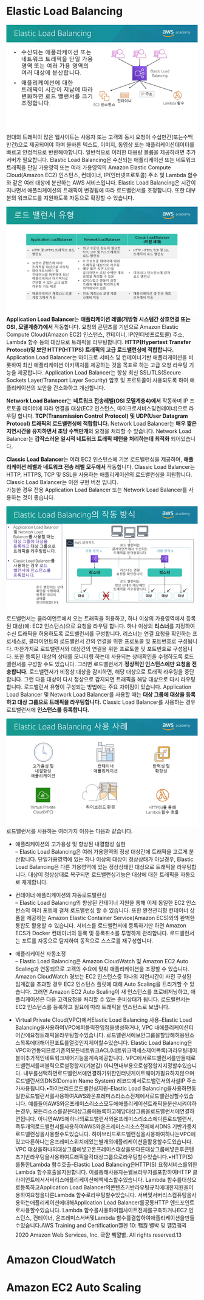 # Elastic Load Balancing
![img.png](img.png)  
현대의 트래픽이 많은 웹사이트는 사용자 또는 고객의 동시 요청이 수십만건(또는수백만건)으로 제공되어야 하며 올바른 텍스트, 이미지, 동영상 또는 애플리케이션데이터를 빠르고 안정적으로 반환해야합니다. 
일반적으로 이러한 대용량 볼륨을 제공하려면 추가 서버가 필요합니다. 
Elastic Load Balancing은 수신되는 애플리케이션 또는 네트워크 트래픽을 단일 가용영역 또는 여러 가용영역의 Amazon Elastic Compute Cloud(Amazon EC2) 인스턴스, 컨테이너, IP(인터넷프로토콜) 주소 및 Lambda 함수와 같은 여러 대상에 분산하는 AWS 서비스입니다. 
Elastic Load Balancing은 시간이 지나면서 애플리케이션의 트래픽이 변경됨에 따라 로드밸런서를 조정합니다. 
또한 대부분의 워크로드를 지원하도록 자동으로 확장할 수 있습니다. 

![img_1.png](img_1.png)  
**Application Load Balancer**는 **애플리케이션 레벨(개방형 시스템간 상호연결 또는 OSI, 모델계층7)에서** 작동합니다. 
요청의 콘텐츠를 기반으로 Amazon Elastic Compute Cloud(Amazon EC2) 인스턴스, 컨테이너, IP(인터넷프로토콜) 주소, Lambda 함수 등의 대상으로 트래픽을 라우팅합니다. 
**HTTP(Hypertext Transfer Protocol)및 보안 HTTP(HTTPS) 트래픽의 고급 로드밸런싱에 적합합니다.** 
Application Load Balancer는 마이크로 서비스 및 컨테이너기반 애플리케이션을 비롯하여 최신 애플리케이션 아키텍처를 제공하는 것을 목표로 하는 고급 요청 라우팅 기능을 제공합니다. 
Application Load Balancer는 항상 최신 SSL/TLS(Secure Sockets Layer/Transport Layer Security) 암호 및 프로토콜이 사용되도록 하여 애플리케이션의 보안을 간소화하고 개선합니다.  

**Network Load Balancer**는 **네트워크 전송레벨(OSI 모델계층4)에서** 작동하며 IP 프로토콜 데이터에 따라 연결을 대상(EC2 인스턴스, 마이크로서비스및컨테이너)으로 라우팅 합니다. 
**TCP(Transmission Control Protocol) 및 UDP(User Datagram Protocol) 트래픽의 로드밸런싱에 적합합니다.** 
Network Load Balancer는 **매우 짧은 지연시간을 유지하면서 초당 수백만개**의 요청을 처리할 수 있습니다. 
Network Load Balancer는 **갑작스러운 일시적 네트워크 트래픽 패턴을 처리하는데 최적화** 되어있습니다.  

**Classic Load Balancer**는 여러 EC2 인스턴스에 기본 로드밸런싱을 제공하며, **애플리케이션 레벨과 네트워크 전송 레벨 모두에서** 작동합니다. 
Classic Load Balancer는 HTTP, HTTPS, TCP 및 SSL을 사용하는 애플리케이션의 로드밸런싱을 지원합니다. 
Classic Load Balancer는 이전 구현 버전 입니다.  
가능한 경우 전용 Application Load Balancer 또는 Network Load Balancer를 사용하는 것이 좋습니다. 

![img_2.png](img_2.png)  
로드밸런서는 클라이언트에서 오는 트래픽을 허용하고, 하나 이상의 가용영역에서 등록된 대상(예: EC2 인스턴스)으로 요청을 라우팅 합니다. 
하나 이상의 **리스너**를 지정하여 수신 트래픽을 허용하도록 로드밸런서를 구성합니다. 
리스너는 연결 요청을 확인하는 프로세스로, 클라이언트와 로드밸런서 간의 연결을 위한 프로토콜 및 포트번호로 구성됩니다. 
마찬가지로 로드밸런서와 대상간의 연결을 위한 프로토콜 및 포트번호로 구성됩니다. 
또한 등록된 대상의 상태를 모니터링 하는데 사용되는 상태확인을 수행하도록 로드밸런서를 구성할 수도 있습니다. 
그러면 로드밸런서가 **정상적인 인스턴스에만 요청을 전송합니다.** 
로드밸런서가 비정상 대상을 감지하면, 해당 대상으로 트래픽 라우팅을 중단합니다. 
그런 다음 대상이 다시 정상으로 감지되면 트래픽을 해당 대상으로 다시 라우팅 합니다. 
로드밸런서 유형이 구성되는 방법에는 주요 차이점이 있습니다. 
Application Load Balancer 및 Network Load Balancer를 사용할 때는 **대상 그룹에 대상을 등록하고 대상 그룹으로 트래픽을 라우팅합니다.** 
Classic Load Balancer를 사용하는 경우 로드밸런서에 **인스턴스를 등록합니다.**  

![img_3.png](img_3.png)  
로드밸런서를 사용하는 여러가지 이유는 다음과 같습니다. 
* 애플리케이션의 고가용성 및 향상된 내결함성 실현  
  – Elastic Load Balancing은 여러 가용영역의 정상 대상간에 트래픽을 고르게 분산합니다. 단일가용영역에 있는 하나 이상의 대상이 정상상태가 아닐경우, Elastic Load Balancing은 다른 가용영역에 있는 정상상태인 대상으로 트래픽을 라우팅합니다. 대상이 정상상태로 복구되면 로드밸런싱기능은 대상에 대한 트래픽을 자동으로 재개합니다.
    
* 컨테이너 애플리케이션의 자동로드밸런싱  
  – Elastic Load Balancing의 향상된 컨테이너 지원을 통해 이제 동일한 EC2 인스턴스의 여러 포트에 걸쳐 로드밸런싱 할 수 있습니다. 또한 완전관리형 컨테이너 상품을 제공하는 Amazon Elastic Container Service(Amazon ECS)와의 완벽한 통합도 활용할 수 있습니다. 
  서비스를 로드밸런서에 등록하기만 하면 Amazon ECS가 Docker 컨테이너의 등록 및 등록취소를 투명하게 관리합니다. 
  로드밸런서는 포트를 자동으로 탐지하여 동적으로 스스로를 재구성합니다.  
  
* 애플리케이션 자동조정  
  – Elastic Load Balancing은 Amazon CloudWatch 및 Amazon EC2 Auto Scaling과 연동되므로 고객의 수요에 맞춰 애플리케이션을 조정할 수 있습니다. 
  Amazon CloudWatch 경보는 EC2 인스턴스중 하나의 지연시간이 사전 구성된 임계값을 초과할 경우 EC2 인스턴스 플릿에 대해 Auto Scaling을 트리거할 수 있습니다. 
  그러면 Amazon EC2 Auto Scaling이 새 인스턴스를 프로비저닝하고, 애플리케이션은 다음 고객요청을 처리할 수 있는 준비상태가 됩니다. 
  로드밸런서는 EC2 인스턴스를 등록하고 필요에 따라 트래픽을 인스턴스로 보냅니다.  

* Virtual Private Cloud(VPC)에서Elastic Load Balancing 사용–Elastic Load Balancing을사용하여VPC에퍼블릭진입점을생성하거나, VPC 내애플리케이션티어간에요청트래픽을라우팅할수있습니다. 로드밸런서에보안그룹을할당해허용된소스목록에대해어떤포트를열것인지제어할수있습니다. Elastic Load Balancing은VPC와연동되므로기존의모든네트워크ACL(네트워크액세스제어목록)과라우팅테이블이추가적인네트워크제어기능을계속제공합니다. VPC에서로드밸런서를만들때로드밸런서를퍼블릭으로설정할지(기본값) 아니면내부용으로설정할지지정할수있습니다. 내부를선택하면로드밸런서에연결하기위한인터넷게이트웨이가필요하지않으며로드밸런서의DNS(Domain Name System) 레코드에서로드밸런서의사설IP 주소가사용됩니다.•하이브리드로드밸런싱지원–Elastic Load Balancing을사용하면동일한로드밸런서를사용하여AWS와온프레미스리소스전체에서로드밸런싱할수있습니다. 예를들어AWS와온프레미스리소스모두에애플리케이션트래픽을분산시켜야하는경우, 모든리소스를같은대상그룹에등록하고해당대상그룹을로드밸런서에연결하면됩니다. 아니면AWS에하나의로드밸런서와온프레미스리소스에다른로드밸런서, 즉두개의로드밸런서를사용하여AWS와온프레미스리소스전체에서DNS 기반가중치로드밸런싱을사용할수도있습니다. 하이브리드로드밸런싱을사용하여하나는VPC에있고다른하나는온프레미스위치에있는별개의애플리케이션을활용할수도있습니다. VPC 대상을하나의대상그룹에넣고온프레미스대상을또다른대상그룹에넣은후콘텐츠기반라우팅을사용하여트래픽을각대상그룹으로라우팅할수있습니다.•HTTP(S)를통한Lambda 함수호출–Elastic Load Balancing은HTTP(S) 요청서비스를위한Lambda 함수호출을지원합니다. 이를통해사용자는웹브라우저를포함하여HTTP 클라이언트에서서버리스애플리케이션에액세스할수있습니다. Lambda 함수를대상으로등록하고Application Load Balancer의콘텐츠기반라우팅규칙에대한지원을이용하여요청을다른Lambda 함수로라우팅할수있습니다. 서버및서버리스컴퓨팅을사용하는애플리케이션에대해Application Load Balancer를공통HTTP 엔드포인트로사용할수있습니다. Lambda 함수를사용하여웹사이트전체를구축하거나EC2 인스턴스, 컨테이너, 온프레미스서버및Lambda 함수를결합하여애플리케이션을만들수있습니다.AWS Training and Certification꺨곈 10: 뾐꿙 뱰박 및 꺨껈괰귁 2020 Amazon Web Services, Inc. 긐꺔 뾐꺌벬. All rights reserved.13

# Amazon CloudWatch
# Amazon EC2 Auto Scaling